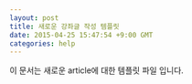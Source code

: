 ```yaml
---
layout: post
title: 새로운 강좌글 작성 템플릿
date: 2015-04-25 15:47:54 +9:00 GMT
categories: help
---
```


이 문서는 새로운 article에 대한 템플릿 파일 입니다.